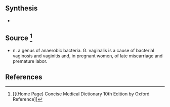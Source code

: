 ## Synthesis
- 
## Source [^1]
- n. a genus of anaerobic bacteria. G. vaginalis is a cause of bacterial vaginosis and vaginitis and, in pregnant women, of late miscarriage and premature labor.
## References

[^1]: [[(Home Page) Concise Medical Dictionary 10th Edition by Oxford Reference]]